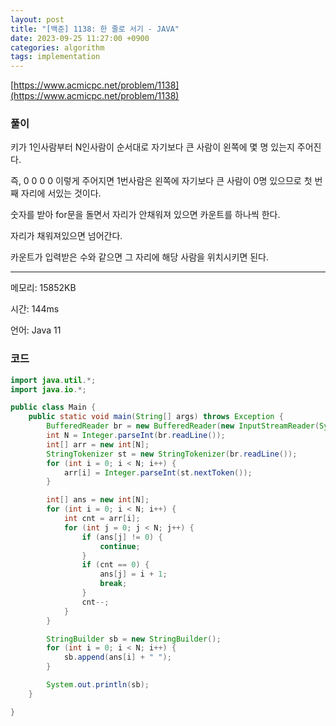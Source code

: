 ```yaml
---
layout: post
title: "[백준] 1138: 한 줄로 서기 - JAVA"
date: 2023-09-25 11:27:00 +0900
categories: algorithm
tags: implementation
---
```


[https://www.acmicpc.net/problem/1138](https://www.acmicpc.net/problem/1138)

### 풀이

키가 1인사람부터 N인사람이 순서대로 자기보다 큰 사람이 왼쪽에 몇 명 있는지 주어진다.

즉, 0 0 0 0 이렇게 주어지면 1번사람은 왼쪽에 자기보다 큰 사람이 0명 있으므로 첫 번째 자리에 서있는 것이다.

숫자를 받아 for문을 돌면서 자리가 안채워져 있으면 카운트를 하나씩 한다.

자리가 채워져있으면 넘어간다.

카운트가 입력받은 수와 같으면 그 자리에 해당 사람을 위치시키면 된다.

---

메모리: 15852KB

시간: 144ms

언어: Java 11

### 코드

```java
import java.util.*;
import java.io.*;

public class Main {
    public static void main(String[] args) throws Exception {
        BufferedReader br = new BufferedReader(new InputStreamReader(System.in));
        int N = Integer.parseInt(br.readLine());
        int[] arr = new int[N];
        StringTokenizer st = new StringTokenizer(br.readLine());
        for (int i = 0; i < N; i++) {
            arr[i] = Integer.parseInt(st.nextToken());
        }

        int[] ans = new int[N];
        for (int i = 0; i < N; i++) {
            int cnt = arr[i];
            for (int j = 0; j < N; j++) {
                if (ans[j] != 0) {
                    continue;
                }
                if (cnt == 0) {
                    ans[j] = i + 1;
                    break;
                }
                cnt--;
            }
        }

        StringBuilder sb = new StringBuilder();
        for (int i = 0; i < N; i++) {
            sb.append(ans[i] + " ");
        }

        System.out.println(sb);
    }

}
```
